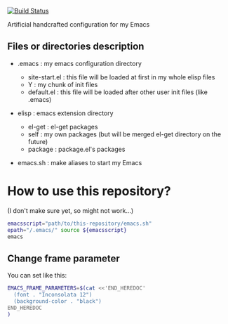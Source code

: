 [![Build Status](https://travis-ci.org/yuutayamada/emacs.d.png?branch=master)](https://travis-ci.org/yuutayamada/emacs.d)

Artificial handcrafted configuration for my Emacs

## Files or directories description
- .emacs   : my emacs configuration directory
  - site-start.el : this file will be loaded at first in my whole elisp files
  - Y : my chunk of init files
  - default.el : this file will be loaded after other user init files
    (like .emacs)
- elisp : emacs extension directory
  - el-get : el-get packages
  - self : my own packages (but will be merged el-get directory on the future)
  - package : package.el's packages

- emacs.sh : make aliases to start my Emacs

# How to use this repository?
(I don't make sure yet, so might not work...)

```sh
emacsscript="path/to/this-repository/emacs.sh"
epath="/.emacs/" source ${emacsscript}
emacs
```

## Change frame parameter
You can set like this:
```sh
EMACS_FRAME_PARAMETERS=$(cat <<'END_HEREDOC'
  (font . "Inconsolata 12")
  (background-color . "black")
END_HEREDOC
)
```

